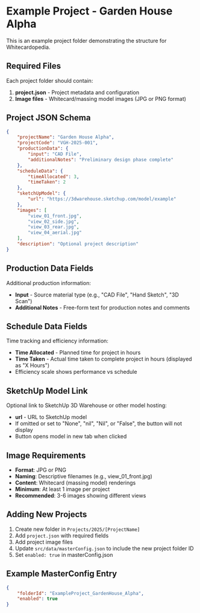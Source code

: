 # Example Project - Garden House Alpha

This is an example project folder demonstrating the structure for Whitecardopedia.

## Required Files

Each project folder should contain:

1. **project.json** - Project metadata and configuration
2. **Image files** - Whitecard/massing model images (JPG or PNG format)

## Project JSON Schema

```json
{
    "projectName": "Garden House Alpha",
    "projectCode": "VGH-2025-001",
    "productionData": {
        "input": "CAD File",
        "additionalNotes": "Preliminary design phase complete"
    },
    "scheduleData": {
        "timeAllocated": 3,
        "timeTaken": 2
    },
    "sketchUpModel": {
        "url": "https://3dwarehouse.sketchup.com/model/example"
    },
    "images": [
        "view_01_front.jpg",
        "view_02_side.jpg",
        "view_03_rear.jpg",
        "view_04_aerial.jpg"
    ],
    "description": "Optional project description"
}
```

## Production Data Fields

Additional production information:
- **Input** - Source material type (e.g., "CAD File", "Hand Sketch", "3D Scan")
- **Additional Notes** - Free-form text for production notes and comments

## Schedule Data Fields

Time tracking and efficiency information:
- **Time Allocated** - Planned time for project in hours
- **Time Taken** - Actual time taken to complete project in hours (displayed as "X Hours")
- Efficiency scale shows performance vs schedule

## SketchUp Model Link

Optional link to SketchUp 3D Warehouse or other model hosting:
- **url** - URL to SketchUp model
- If omitted or set to "None", "nil", "Nil", or "False", the button will not display
- Button opens model in new tab when clicked

## Image Requirements

- **Format**: JPG or PNG
- **Naming**: Descriptive filenames (e.g., view_01_front.jpg)
- **Content**: Whitecard (massing model) renderings
- **Minimum**: At least 1 image per project
- **Recommended**: 3-6 images showing different views

## Adding New Projects

1. Create new folder in `Projects/2025/[ProjectName]`
2. Add `project.json` with required fields
3. Add project image files
4. Update `src/data/masterConfig.json` to include the new project folder ID
5. Set `enabled: true` in masterConfig.json

## Example MasterConfig Entry

```json
{
    "folderId": "ExampleProject_GardenHouse_Alpha",
    "enabled": true
}
```

